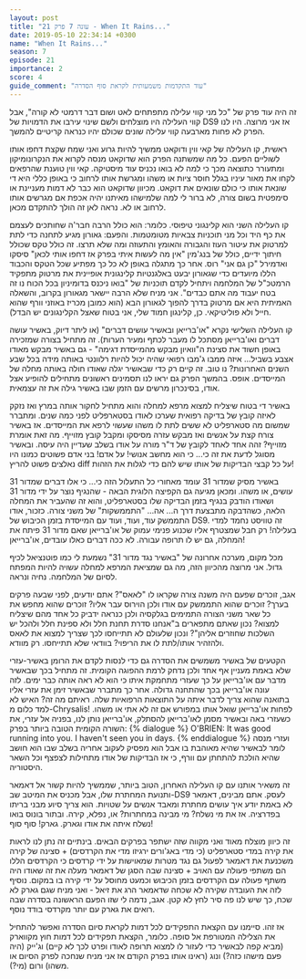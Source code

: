 ```yaml
---
layout: post
title: "עונה 7 פרק 21 - When It Rains..."
date: 2019-05-10 22:34:14 +0300
name: "When It Rains..."
season: 7
episode: 21
importance: 2
score: 4
guide_comment: "עוד התקדמות משמעותית לקראת סוף הסדרה"
---
```

זה היה עוד פרק של "כל מני קווי עלילה מתפתחים לאט ושום דבר דרמטי לא קורה", אבל קווי העלילה היו מוצלחים ולשם שינוי עירבו את הדמויות של DS9 אז אני מרוצה. היו לנו הפרק לא פחות מארבעה קווי עלילה שונים שכולם יהיו כנראה קריטיים להמשך.

ראשית, קו העלילה של קאי ווין ודוקאט ממשיך להיות גרוע ואני שמח שקצת דחפו אותו לשוליים הפעם. כל מה שמשתנה הפרק הוא שדוקאט מנסה לקרוא את הנקרונומיקון ומתעורר כתוצאה מכך כי למה לא בואו נכניס עוד מיסטיקה. קאי ווין טוענת שהרפאים לקחו את מאור עיניו בגלל חוסר ציות או משהו ומגרשת אותו לרחוב כי באופן כללי היא די שונאת אותו כי כולם שונאים את דוקאט. מכיוון שדוקאט הוא כבר לא דמות מעניינת או סימפטית בשום צורה, לא ברור לי למה שלמישהו מאיתנו יהיה אכפת אם מגרשים אותו לרחוב או לא. נראה לאן זה הולך להתקדם מכאן.

קו העלילה השני הוא קלינגוני טיפוסי. כלומר: הוא כולל הרבה חבר'ה שחותכים לעצמם את כף היד וכל מני תוכניות צבאיות מטומטמות. והפעם: גאורון מגיע לתחנה כדי לתת למרטוק את עיטור העוז והגבורה והאומץ והתעוזה ומה שלא תרצו. זה כולל טקס שכולל חיתוך ידיים, כולל של בנג'מין "אין מה לעשות איתי בפרק אז דחפו אותי לכאן" סיסקו ואדמירל "כן גם אני" רוס. אחר כך מתגלה באופן לא כל כך מפתיע שכל הטקס והכבוד הללו מיועדים כדי שגאורון יבעט באלגנטיות קלינגונית אופיינית את מרטוק מתפקיד הרמטכ"ל של המלחמה ויתחיל לקדם תוכניות של "בואו ניכנס בדומיניון בכל הכוח נו זה בטח יעבוד מה אתם כבדים". אני מניח שלא הרבה יישאר מגאורון בקרוב, והשאלה האמיתית היא אם מרטוק בדרך להפוך לגאורון הבא (הוא כמובן מכריז באוזני וורף שהוא חייל ולא פוליטיקאי. כן, קלינגון חמוד שלי, אני בטוח שאצל הקלינגונים יש הבדל).

קו העלילה השלישי נקרא "או'ברייאן ובאשיר עושים דברים" (או ליתר דיוק, באשיר עושה דברים ואו'ברייאן מסתכל לו מעבר לכתף ומעיר הערות). זה מתחיל בצורה שמזכירה באופן חשוד את סצינת ה"וואיון מבקש מהמייסדת דגימה" - גם באשיר מבקש מאודו אצבע בשביל... איזה ממבו ג'מבו רפואי שהיה יכול להיות רלוונטי באותה מידה בכל שבע השנים האחרונות? נו טוב. זה קיים רק כדי שבאשיר יגלה שאודו חולה באותה מחלה של המייסדים. אופס. בהמשך הפרק גם יראו לנו תסמינים ראשונים מתחילים להופיע אצל אודו, בסינכרון מרשים עם הזמן שבו באשיר גילה את זה עצמאית.

באשיר די בטוח שיצליח למצוא מרפא למחלה והוא מתחיל לחקור אותה במרץ ואז נזקק לאיזה קובץ של בדיקה רפואית שערכו לאודו בסטארפליט לפני כמה שנים. ומתברר שמשום מה סטארפליט לא ששים לתת לו משהו שעשוי לרפא את המייסדים. אז באשיר צורח קצת על אנשים ואז מבקש עזרה מסיסקו ומקבל קובץ מזוייף. מה זאת אומרת מזוייף? זהה אחד לאחד לקובץ של ד"ר מורה על אודו בשלב שעדיין היה עיסה. ובאשיר מסוגל לדעת את זה כי... כי הוא מחשב אנושי! על אדם! בני אדם פשוטים כמונו היו נאלצים פשוט להריץ diff על כל קבצי הבדיקות של אותו שיש להם כדי לגלות את הזהות!

באשיר מסיק שמדור 31 עומד מאחורי כל התעלול הזה כי... כי אלו דברים שמדור 31 עושים, או משהו. ומכאן מגיעה גם הקפיצה הלוגית הבאה - שהנגיף נוצר על ידי מדור 31 ושאודו הודבק בנגיף בזמן הבדיקה שלו בסטארפליט, והוא זה שהעביר את המחלה הלאה, כשהדבקה מתבצעת דרך ה... אה... "התממשקות" של משני צורה. כזכור, אודו התממשק עוד, ועוד, ועוד עם המייסדת בזמן הכיבוש של DS9. זה טוויסט נחמד למדי בעלילה! רק חבל שמצטרף אליו שכנוע פנימי עמוק של או'ברייאן שאם מדור 31 פיתח את המחלה, גם יש לו תרופה עבורה. לא ככה דברים כאלו עובדים, או'ברייאן!

מכל מקום, מערכה אחרונה של "באשיר נגד מדור 31" נשמעת לי כמו פוטנציאל לכיף גדול. אני מרוצה מהכיוון הזה, מה גם שמציאת המרפא למחלה עשויה להיות המפתח לסיום של המלחמה. נחיה ונראה.

אגב, זוכרים שפעם היה משנה צורה שקראו לו "לאאס"? אתם יודעים, לפני שבעה פרקים בערך? זוכרים שהוא התממשק עם אודו ולכן הוירוס עבר אליו? זוכרים שהוא מחפש את כל שאר משני הצורה התמימים בגלקסיה ולכן כנראה ידביק כל אחד מהם שיצליח למצוא? נכון שאתם מתפארים ב"אנחנו סדרת תחנת חלל ולא ספינת חלל ולהכל יש השלכות שחוזרים אליהן"? ונכון שלעולם לא תתייחסו לכך שצריך למצוא את לאאס ולהזהיר אותו/לתת לו את הריפוי? בוודאי שלא תתייחסו. רק מוודא.

הקטעים של באשיר משמשים את הסדרה גם כדי לנסות לקדם את הרומן באשיר-עזרי שלא באמת מעניין אף אחד ולכן נדחק לרמת ההפוגה הקומית. זה מתחיל בכך שבאשיר מדבר עם או'ברייאן על כך שעזרי מתחמקת איתו כי הוא לא ראה אותה כבר ימים. לזה עונה או'ברייאן בכך שהתחנה גדולה. אחר כך מתברר שבאשיר זימן את עזרי אליו בתואנה שהוא צריך לדבר איתה על התוצאות הרפואיות שלה. ראיתם מה זה? האיש לא למד כלום מ-Chrysalis! לפחות או'ברייאן שואל אותו במפורש אם זה לא אתי או משהו. כשעזרי באה ובאשיר מסמן לאו'ברייאן להסתלק, או'ברייאן נותן לנו, בפניה אל עזרי, את השורה הקומית הטובה ביותר בפרק:
{% dialogue %}
O'BRIEN: It was good running into you. I haven't seen you in days. 
{% enddialogue %}
ועזרי מנסה לומר לבאשיר שהיא מאוהבת בו אבל הוא מפסיק לעקוב אחריה בשלב שבו הוא חושב שהיא הולכת להתחתן עם וורף, כי אז הבדיקות של אודו מתחילות לצפצף וכל השאר היסטוריה.

זה משאיר אותנו עם קו העלילה האחרון, הטוב ביותר, שממשיך להיות קשור אל דאמאר ותנועת המחתרת שלו, אבל מכניס את המיטב שב-DS9 לעסק. אתם מבינים, דאמאר לא באמת יודע איך עושים מחתרת ומאבד אנשים על שטויות. הוא צריך סיוע מבני בריתו בפדרציה. אז את מי נשלח? מי מבינה במחתרות? או, נפלא, קירה. ובתור בונוס בואו נשלח איתה את אודו וגארק. גארק! סוף סוף!

זה כיוון מוצלח מאוד ואני מקווה שזה ישתפר בפרקים הבאים. בינתיים זה נתן לנו לראות את קירה במדי סטארפליט (כי מדי באג'ורים ירגיזו מדי את הקרדסים) + סצינה של קירה משכנעת את דאמאר לפעול גם נגד מטרות שמאוישות על ידי קרדסים כי הקרדסים הללו הם משתפי פעולה עם האויב + סצינה שבה הסגן של דאמאר מעלה את זה שאודו היה משתף פעולה עם הקרדסים בזמן הכיבוש וכמעט מחוסל על ידי קירה בו במקום. נוסיף לזה את העובדה שקירה לא שכחה שדאמאר הרג את זיאל - ואני מניח שגם גארק לא שכח, כך שיש לנו פה סיר לחץ לא קטן. אגב, נדמה לי שזו הפעם הראשונה בסדרה שבה רואים את גארק עם יותר מקרדסי בודד נוסף.

אז זהו. סיימנו עם הקצאת התפקידים לכל דמות לקראת סיום הסדרה ואפשר להתחיל את הצלילה המטורפת אל סופה. כלומר, הקצאת תפקידים לכל דמות חוץ מקווארק (מביא קפה לבאשיר כדי לעזור לו למצוא תרופה לאודו ופרט לכך לא קיים) וג'ייק (היה פעם מישהו כזה?) ונוג (ראינו אותו בפרק הקודם אז אני מניח שנחכה לפרק הסיום או משהו) ורום (מי?).